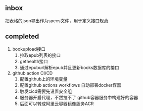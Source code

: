 ## inbox
把表格的json导出作为specs文件，用于定义接口规范

## completed

1. bookupload接口
    1. 拉取epub列表的接口
    2. gethealth接口
    3. 通过epuburl解析epub并且更新books数据库的接口
2. github action CI/CD
    1. 配置github上的环境变量
    2. 配置github actions workflows 自动部署docker容器
    3. 触发cicd需要先设置安全组
    4. 服务器开启代理，不然拉不了 github容器服务中构建好的容器
    5. 后面可以转成阿里云容器镜像服务ACR

    
    
